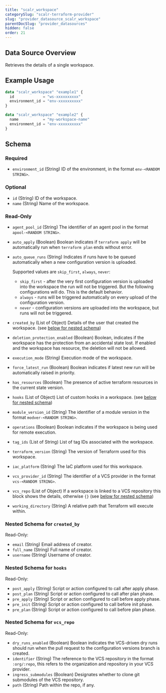 ```yaml
---
title: "scalr_workspace"
categorySlug: "scalr-terraform-provider"
slug: "provider_datasource_scalr_workspace"
parentDocSlug: "provider_datasources"
hidden: false
order: 21
---
```

## Data Source Overview

Retrieves the details of a single workspace.

## Example Usage

```terraform
data "scalr_workspace" "example1" {
  id             = "ws-xxxxxxxxxx"
  environment_id = "env-xxxxxxxxxx"
}

data "scalr_workspace" "example2" {
  name           = "my-workspace-name"
  environment_id = "env-xxxxxxxxxx"
}
```

<!-- Manually filling the schema here because of https://github.com/hashicorp/terraform-plugin-docs/issues/28 -->
## Schema

### Required

- `environment_id` (String) ID of the environment, in the format `env-<RANDOM STRING>`.

### Optional

- `id` (String) ID of the workspace.
- `name` (String) Name of the workspace.

### Read-Only

- `agent_pool_id` (String) The identifier of an agent pool in the format `apool-<RANDOM STRING>`.
- `auto_apply` (Boolean) Boolean indicates if `terraform apply` will be automatically run when `terraform plan` ends without error.
- `auto_queue_runs` (String) Indicates if runs have to be queued automatically when a new configuration version is uploaded.

  Supported values are `skip_first`, `always`, `never`:

  * `skip_first` - after the very first configuration version is uploaded into the workspace the run will not be triggered. But the following configurations will do. This is the default behavior.
  * `always` - runs will be triggered automatically on every upload of the configuration version.
  * `never` - configuration versions are uploaded into the workspace, but runs will not be triggered.
- `created_by` (List of Object) Details of the user that created the workspace. (see [below for nested schema](#nestedatt--created_by))
- `deletion_protection_enabled` (Boolean) Boolean, indicates if the workspace has the protection from an accidental state lost. If enabled and the workspace has resource, the deletion will not be allowed.
- `execution_mode` (String) Execution mode of the workspace.
- `force_latest_run` (Boolean) Boolean indicates if latest new run will be automatically raised in priority.
- `has_resources` (Boolean) The presence of active terraform resources in the current state version.
- `hooks` (List of Object) List of custom hooks in a workspace. (see [below for nested schema](#nestedatt--hooks))
- `module_version_id` (String) The identifier of a module version in the format `modver-<RANDOM STRING>`.
- `operations` (Boolean) Boolean indicates if the workspace is being used for remote execution.
- `tag_ids` (List of String) List of tag IDs associated with the workspace.
- `terraform_version` (String) The version of Terraform used for this workspace.
- `iac_platform` (String) The IaC platform used for this workspace.
- `vcs_provider_id` (String) The identifier of a VCS provider in the format `vcs-<RANDOM STRING>`.
- `vcs_repo` (List of Object) If a workspace is linked to a VCS repository this block shows the details, otherwise `{}` (see [below for nested schema](#nestedatt--vcs_repo))
- `working_directory` (String) A relative path that Terraform will execute within.

<a id="nestedatt--created_by"></a>
### Nested Schema for `created_by`

Read-Only:

- `email` (String) Email address of creator.
- `full_name` (String) Full name of creator.
- `username` (String) Username of creator.


<a id="nestedatt--hooks"></a>
### Nested Schema for `hooks`

Read-Only:

- `post_apply` (String) Script or action configured to call after apply phase.
- `post_plan` (String) Script or action configured to call after plan phase.
- `pre_apply` (String) Script or action configured to call before apply phase.
- `pre_init` (String) Script or action configured to call before init phase.
- `pre_plan` (String) Script or action configured to call before plan phase.


<a id="nestedatt--vcs_repo"></a>
### Nested Schema for `vcs_repo`

Read-Only:

- `dry_runs_enabled` (Boolean) Boolean indicates the VCS-driven dry runs should run when the pull request to the configuration versions branch is created.
- `identifier` (String) The reference to the VCS repository in the format `:org/:repo`, this refers to the organization and repository in your VCS provider.
- `ingress_submodules` (Boolean) Designates whether to clone git submodules of the VCS repository.
- `path` (String) Path within the repo, if any.
